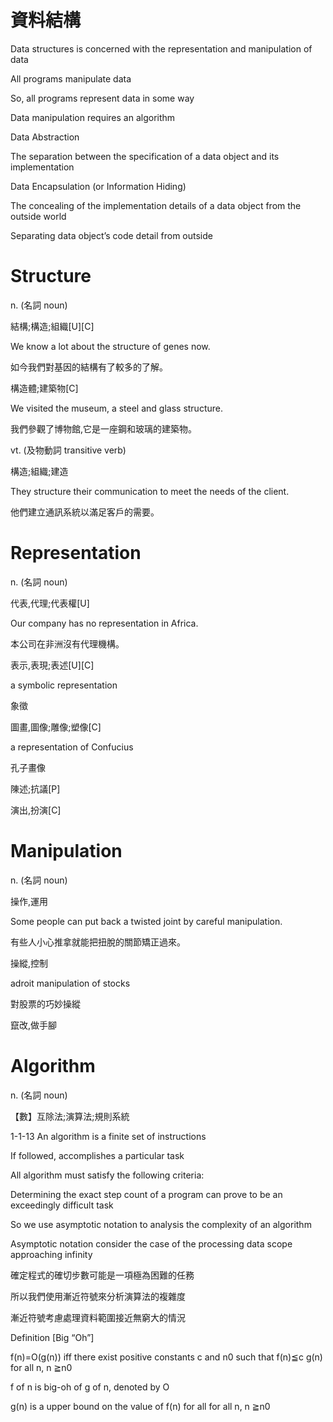  # 資料結構 
Data structures is concerned with the representation and manipulation of data

All programs manipulate data

So, all programs represent data in some way

Data manipulation requires an algorithm


Data Abstraction

The separation between the specification of a data object and its implementation

Data Encapsulation (or Information Hiding)

The concealing of the implementation details of a data object from the outside world

Separating data object’s code detail from outside 



# **Structure**

n. (名詞 noun)

結構;構造;組織[U][C]

We know a lot about the structure of genes now.

如今我們對基因的結構有了較多的了解。

構造體;建築物[C]

We visited the museum, a steel and glass structure.

我們參觀了博物館,它是一座鋼和玻璃的建築物。

vt. (及物動詞 transitive verb)

構造;組織;建造

They structure their communication to meet the needs of the client.

他們建立通訊系統以滿足客戶的需要。



# **Representation**

n. (名詞 noun)

代表,代理;代表權[U]

Our company has no representation in Africa.

本公司在非洲沒有代理機構。

表示,表現;表述[U][C]

a symbolic representation

象徵

圖畫,圖像;雕像;塑像[C]

a representation of Confucius

孔子畫像

陳述;抗議[P]

演出,扮演[C]




# **Manipulation**

n. (名詞 noun)

操作,運用

Some people can put back a twisted joint by careful manipulation.

有些人小心推拿就能把扭脫的關節矯正過來。

操縱,控制

adroit manipulation of stocks

對股票的巧妙操縱

竄改,做手腳



# **Algorithm**

n. (名詞 noun)

【數】互除法;演算法;規則系統





1-1-13
An algorithm is a finite set of instructions

If followed, accomplishes a particular task

All algorithm must satisfy the following criteria:

Determining the exact step count of a program can prove to be an exceedingly difficult task

So we use asymptotic notation to analysis the complexity of an algorithm

Asymptotic notation consider the case of the processing data scope approaching infinity

確定程式的確切步數可能是一項極為困難的任務

所以我們使用漸近符號來分析演算法的複雜度

漸近符號考慮處理資料範圍接近無窮大的情況





Definition [Big “Oh”]

f(n)=O(g(n)) iff there exist positive constants c and n0 such that f(n)≦c g(n) for all n, n ≧n0

f of n is big-oh of g of n, denoted by Ο

g(n) is a upper bound on the value of f(n) for all for all n, n ≧n0

